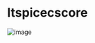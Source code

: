# ltspicecscore
![image](https://github.com/Kiran-MVS/ltspicecscore/assets/111049895/fd6d97d2-762d-446e-9bd1-5c3f11954397)
